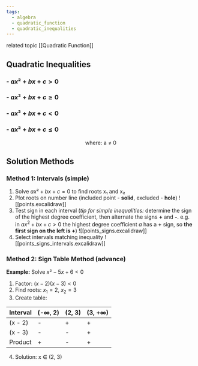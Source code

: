 ```yaml
---
tags:
  - algebra
  - quadratic_function
  - quadratic_inequalities
---
```

related topic [[Quadratic Function]]
## Quadratic Inequalities

### - $ax² + bx + c > 0$
### - $ax² + bx + c ≥ 0$
### - $ax² + bx + c < 0$
### - $ax² + bx + c ≤ 0$

<p style="text-align: center;">where: a &ne; 0</p>

## Solution Methods

### Method 1: Intervals (simple)
1. Solve $ax² + bx + c = 0$ to find roots x₁ and x₂
2. Plot roots on number line (included point - **solid**, excluded - **hole**)
![[points.excalidraw]]
3. Test sign in each interval (*tip for simple inequalities:* determine the sign of the highest degree coefficient, then alternate the signs **+** and **-**. e.g. in $ax^2+bx+c>0$ the highest degree coefficient $a$ has a **+** sign, so **the first sign on the left is +**)
![[points_signs.excalidraw]]
4. Select intervals matching inequality
![[points_signs_intervals.excalidraw]]

### Method 2: Sign Table Method (advance)

**Example:** Solve $x² - 5x + 6 < 0$

1. Factor: $(x - 2)(x - 3) < 0$
2. Find roots: $x_1 = 2$, $x_2 = 3$
3. Create table:

| Interval | (-∞, 2) | (2, 3) | (3, +∞) |
| -------- | ------- | ------ | ------- |
| (x - 2)  | -       | +      | +       |
| (x - 3)  | -       | -      | +       |
| Product  | +       | -      | +       |

4. Solution: x ∈ (2, 3)
